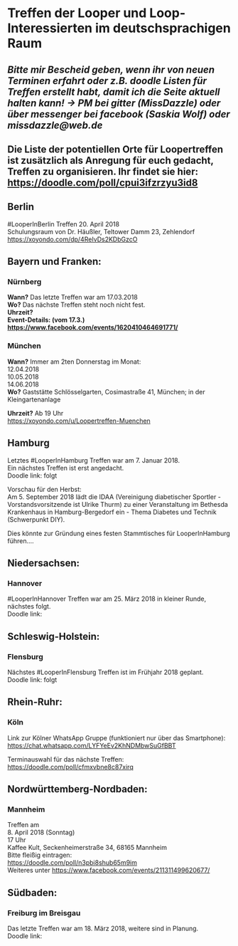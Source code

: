 # Treffen der Looper und Loop-Interessierten im deutschsprachigen Raum

## _Bitte mir Bescheid geben, wenn ihr von neuen Terminen erfahrt oder z.B. doodle Listen für Treffen erstellt habt, damit ich die Seite aktuell halten kann! -> PM bei gitter (MissDazzle) oder über messenger bei facebook (Saskia Wolf) oder missdazzle@web.de_

## Die Liste der potentiellen Orte für Loopertreffen ist zusätzlich als Anregung für euch gedacht, Treffen zu organisieren. Ihr findet sie hier: https://doodle.com/poll/cpui3ifzrzyu3id8  

## Berlin
#LooperInBerlin Treffen 20. April 2018  
Schulungsraum von Dr. Häußler, Teltower Damm 23, Zehlendorf  
https://xoyondo.com/dp/4ReIvDs2KDbGzcO  
 


## Bayern und Franken:

### Nürnberg
**Wann?** Das letzte Treffen war am 17.03.2018  
**Wo?**   Das nächste Treffen steht noch nicht fest.  
**Uhrzeit?**  
**Event-Details: (vom 17.3.) https://www.facebook.com/events/1620410464691771/**  

### München
**Wann?** Immer am 2ten Donnerstag im Monat:   
12.04.2018  
10.05.2018  
14.06.2018  
**Wo?** Gaststätte Schlösselgarten, Cosimastraße 41, München; in der Kleingartenanlage

**Uhrzeit?** Ab 19 Uhr  
https://xoyondo.com/u/Loopertreffen-Muenchen 

## Hamburg
Letztes #LooperInHamburg Treffen war am 7. Januar 2018.  
Ein nächstes Treffen ist erst angedacht.  
Doodle link: folgt 
  
Vorschau für den Herbst:  
Am 5. September 2018 lädt die IDAA (Vereinigung diabetischer Sportler - Vorstandsvorsitzende ist Ulrike Thurm) zu einer Veranstaltung im Bethesda Krankenhaus in Hamburg-Bergedorf ein - Thema Diabetes und Technik (Schwerpunkt DIY).  
 
Dies könnte zur Gründung eines festen Stammtisches für LooperInHamburg führen.... 
 
 
## Niedersachsen:  
  
### Hannover  
#LooperInHannover Treffen war am 25. März 2018 in kleiner Runde, nächstes folgt.  
Doodle link:   
 
 
## Schleswig-Holstein:  
  
### Flensburg  
Nächstes #LooperInFlensburg Treffen ist im Frühjahr 2018 geplant.  
Doodle link: folgt  
  
  
## Rhein-Ruhr:  
   
### Köln  
 
Link zur Kölner WhatsApp Gruppe (funktioniert nur über das Smartphone):  
https://chat.whatsapp.com/LYFYeEv2KhNDMbwSuGfBBT 
  
Terminauswahl für das nächste Treffen:  
https://doodle.com/poll/cfmxvbne8c87xirq  
 
 
## Nordwürttemberg-Nordbaden:  
  
### Mannheim  
Treffen am  
8. April 2018 (Sonntag)  
17 Uhr  
Kaffee Kult, Seckenheimerstraße 34, 68165 Mannheim  
Bitte fleißig eintragen:  
https://doodle.com/poll/n3pbi8shub65m9im  
Weiteres unter https://www.facebook.com/events/211311499620677/  
 
 
## Südbaden:  
  
### Freiburg im Breisgau  
Das letzte Treffen war am 18. März 2018, weitere sind in Planung.  
Doodle link:   




